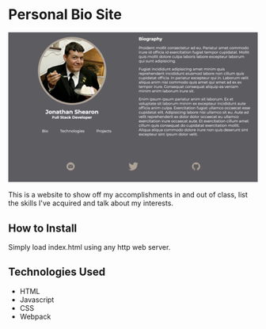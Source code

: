 # Personal Bio Site

![Project Screen Shot](./src/assets/screen_shot.png)

This is a website to show off my accomplishments in and out of class, list the skills I've acquired and talk about my interests. 

## How to Install

Simply load index.html using any http web server.

## Technologies Used

* HTML
* Javascript
* CSS
* Webpack
